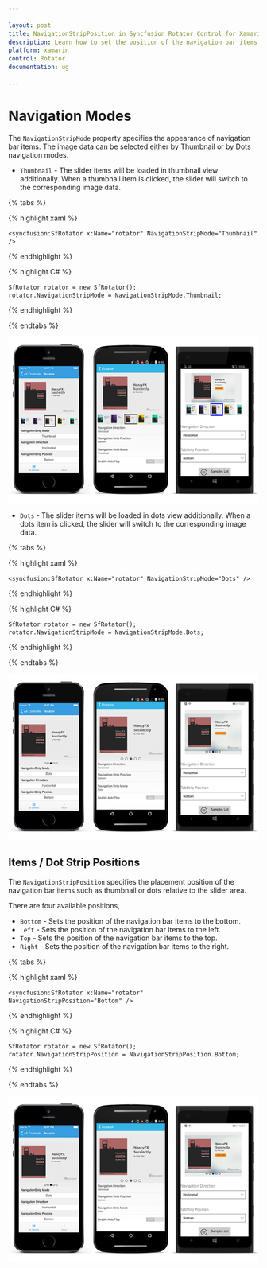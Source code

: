 ```yaml
---

layout: post
title: NavigationStripPosition in Syncfusion Rotator Control for Xamarin.Forms 
description: Learn how to set the position of the navigation bar items in Rotator control
platform: xamarin 
control: Rotator
documentation: ug

---
```


# Navigation Modes

The `NavigationStripMode` property specifies the appearance of navigation bar items. The image data can be selected either by Thumbnail or by Dots navigation modes.

* `Thumbnail` - The slider items will be loaded in thumbnail view additionally. When a thumbnail item is clicked, the slider will switch to the corresponding image data.

{% tabs %}

{% highlight xaml %}

	<syncfusion:SfRotator x:Name="rotator" NavigationStripMode="Thumbnail" />
	
{% endhighlight %}

{% highlight C# %}

    SfRotator rotator = new SfRotator();
	rotator.NavigationStripMode = NavigationStripMode.Thumbnail;	

{% endhighlight %}

{% endtabs %}

![](images/thumbnail.png)

* `Dots` - The slider items will be loaded in dots view additionally. When a dots item is clicked, the slider will switch to the corresponding image data.

{% tabs %}

{% highlight xaml %}

	<syncfusion:SfRotator x:Name="rotator" NavigationStripMode="Dots" />
	
{% endhighlight %}

{% highlight C# %}

	SfRotator rotator = new SfRotator();
	rotator.NavigationStripMode = NavigationStripMode.Dots;	

{% endhighlight %}

{% endtabs %}

![](images/dots.png)


## Items / Dot Strip Positions

The `NavigationStripPosition` specifies the placement position of the navigation bar items such as thumbnail or dots relative to the slider area. 

There are four available positions,

* `Bottom` - Sets the position of the navigation bar items to the bottom.
* `Left` - Sets the position of the navigation bar items to the left.
* `Top` - Sets the position of the navigation bar items to the top.
* `Right` - Sets the position of the navigation bar items to the right.

{% tabs %}

{% highlight xaml %}

	<syncfusion:SfRotator x:Name="rotator" NavigationStripPosition="Bottom" />
	
{% endhighlight %}

{% highlight C# %}

	SfRotator rotator = new SfRotator();
	rotator.NavigationStripPosition = NavigationStripPosition.Bottom;

{% endhighlight %}

{% endtabs %}


![](images/tabstrip.png)